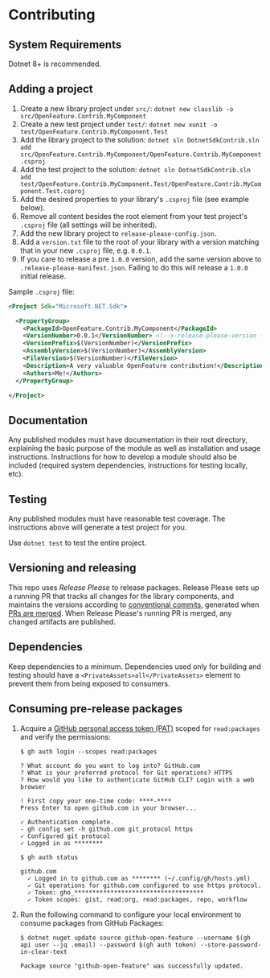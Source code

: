 # Contributing

## System Requirements

Dotnet 8+ is recommended.

## Adding a project

1. Create a new library project under `src/`: `dotnet new classlib -o src/OpenFeature.Contrib.MyComponent`
2. Create a new test project under `test/`: `dotnet new xunit -o test/OpenFeature.Contrib.MyComponent.Test`
3. Add the library project to the solution: `dotnet sln DotnetSdkContrib.sln add src/OpenFeature.Contrib.MyComponent/OpenFeature.Contrib.MyComponent.csproj`
4. Add the test project to the solution: `dotnet sln DotnetSdkContrib.sln add test/OpenFeature.Contrib.MyComponent.Test/OpenFeature.Contrib.MyComponent.Test.csproj`
5. Add the desired properties to your library's `.csproj` file (see example below).
6. Remove all content besides the root element from your test project's `.csproj` file (all settings will be inherited).
7. Add the new library project to `release-please-config.json`.
8. Add a `version.txt` file to the root of your library with a version matching that in your new `.csproj` file, e.g. `0.0.1`.
9. If you care to release a pre `1.0.0` version, add the same version above to `.release-please-manifest.json`. Failing to do this will release a `1.0.0` initial release.

Sample `.csproj` file:

```xml
<Project Sdk="Microsoft.NET.Sdk">

  <PropertyGroup>
    <PackageId>OpenFeature.Contrib.MyComponent</PackageId>
    <VersionNumber>0.0.1</VersionNumber> <!--x-release-please-version -->
    <VersionPrefix>$(VersionNumber)</VersionPrefix>
    <AssemblyVersion>$(VersionNumber)</AssemblyVersion>
    <FileVersion>$(VersionNumber)</FileVersion>
    <Description>A very valuable OpenFeature contribution!</Description>
    <Authors>Me!</Authors>
  </PropertyGroup>

</Project>
```

## Documentation

Any published modules must have documentation in their root directory, explaining the basic purpose of the module as well as installation and usage instructions.
Instructions for how to develop a module should also be included (required system dependencies, instructions for testing locally, etc).

## Testing

Any published modules must have reasonable test coverage.
The instructions above will generate a test project for you.

Use `dotnet test` to test the entire project.

## Versioning and releasing

This repo uses _Release Please_ to release packages. Release Please sets up a running PR that tracks all changes for the library components, and maintains the versions according to [conventional commits](https://www.conventionalcommits.org/en/v1.0.0/), generated when [PRs are merged](https://github.com/amannn/action-semantic-pull-request). When Release Please's running PR is merged, any changed artifacts are published.

## Dependencies

Keep dependencies to a minimum.
Dependencies used only for building and testing should have a `<PrivateAssets>all</PrivateAssets>` element to prevent them from being exposed to consumers.

## Consuming pre-release packages

1. Acquire a [GitHub personal access token (PAT)](https://docs.github.com/github/authenticating-to-github/creating-a-personal-access-token) scoped for `read:packages` and verify the permissions:

    ```console
    $ gh auth login --scopes read:packages

    ? What account do you want to log into? GitHub.com
    ? What is your preferred protocol for Git operations? HTTPS
    ? How would you like to authenticate GitHub CLI? Login with a web browser

    ! First copy your one-time code: ****-****
    Press Enter to open github.com in your browser...

    ✓ Authentication complete.
    - gh config set -h github.com git_protocol https
    ✓ Configured git protocol
    ✓ Logged in as ********
    ```

    ```console
    $ gh auth status

    github.com
      ✓ Logged in to github.com as ******** (~/.config/gh/hosts.yml)
      ✓ Git operations for github.com configured to use https protocol.
      ✓ Token: gho_************************************
      ✓ Token scopes: gist, read:org, read:packages, repo, workflow
    ```

2. Run the following command to configure your local environment to consume packages from GitHub Packages:

    ```console
    $ dotnet nuget update source github-open-feature --username $(gh api user --jq .email) --password $(gh auth token) --store-password-in-clear-text

    Package source "github-open-feature" was successfully updated.
    ```
